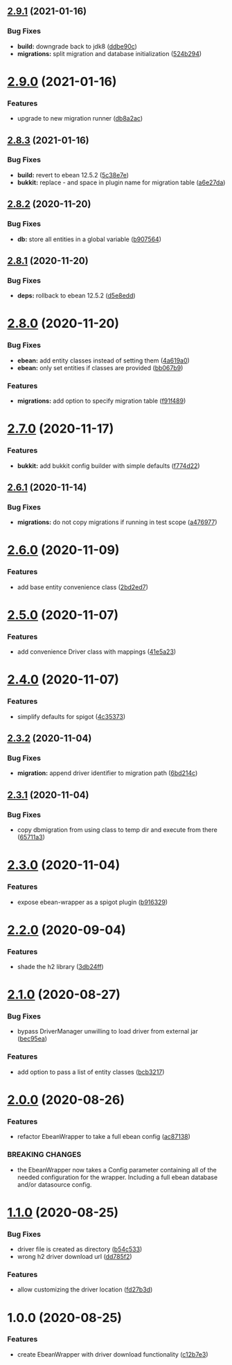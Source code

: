 ## [2.9.1](https://github.com/Silthus/ebean-wrapper/compare/v2.9.0...v2.9.1) (2021-01-16)


### Bug Fixes

* **build:** downgrade back to jdk8 ([ddbe90c](https://github.com/Silthus/ebean-wrapper/commit/ddbe90c9d8c36e4e22b830438df4af8e3adf3338))
* **migrations:** split migration and database initialization ([524b294](https://github.com/Silthus/ebean-wrapper/commit/524b2949aab989d07dbca265b8507d400cae3781))

# [2.9.0](https://github.com/Silthus/ebean-wrapper/compare/v2.8.3...v2.9.0) (2021-01-16)


### Features

* upgrade to new migration runner ([db8a2ac](https://github.com/Silthus/ebean-wrapper/commit/db8a2ac57054b242f96f5ba3ad7247ff7afde9fa))

## [2.8.3](https://github.com/Silthus/ebean-wrapper/compare/v2.8.2...v2.8.3) (2021-01-16)


### Bug Fixes

* **build:** revert to ebean 12.5.2 ([5c38e7e](https://github.com/Silthus/ebean-wrapper/commit/5c38e7e8592cf261f0e33d810e58c8f4401c52b6))
* **bukkit:** replace - and space in plugin name for migration table ([a6e27da](https://github.com/Silthus/ebean-wrapper/commit/a6e27daf89f782b85c2738cbe9aa71ec237b1dcb))

## [2.8.2](https://github.com/Silthus/ebean-wrapper/compare/v2.8.1...v2.8.2) (2020-11-20)


### Bug Fixes

* **db:** store all entities in a global variable ([b907564](https://github.com/Silthus/ebean-wrapper/commit/b9075649f221f7a6b56b8e8f6e061cdffce0fbc3))

## [2.8.1](https://github.com/Silthus/ebean-wrapper/compare/v2.8.0...v2.8.1) (2020-11-20)


### Bug Fixes

* **deps:** rollback to ebean 12.5.2 ([d5e8edd](https://github.com/Silthus/ebean-wrapper/commit/d5e8edd18bae3e5f23381186d2babad61583b643))

# [2.8.0](https://github.com/Silthus/ebean-wrapper/compare/v2.7.0...v2.8.0) (2020-11-20)


### Bug Fixes

* **ebean:** add entity classes instead of setting them ([4a619a0](https://github.com/Silthus/ebean-wrapper/commit/4a619a0777371208750113bcb5fe7de41aacb062))
* **ebean:** only set entities if classes are provided ([bb067b9](https://github.com/Silthus/ebean-wrapper/commit/bb067b9731d7213f49c8119ba37cdd1d479cbd26))


### Features

* **migrations:** add option to specify migration table ([f91f489](https://github.com/Silthus/ebean-wrapper/commit/f91f4895106446dea110744367524a8c3e004e5f))

# [2.7.0](https://github.com/Silthus/ebean-wrapper/compare/v2.6.1...v2.7.0) (2020-11-17)


### Features

* **bukkit:** add bukkit config builder with simple defaults ([f774d22](https://github.com/Silthus/ebean-wrapper/commit/f774d2233ff6a676f5df3b0b3a47fb9417b9637e))

## [2.6.1](https://github.com/Silthus/ebean-wrapper/compare/v2.6.0...v2.6.1) (2020-11-14)


### Bug Fixes

* **migrations:** do not copy migrations if running in test scope ([a476977](https://github.com/Silthus/ebean-wrapper/commit/a476977dcbe8be4878c60718bb237255c01fdb5f))

# [2.6.0](https://github.com/Silthus/ebean-wrapper/compare/v2.5.0...v2.6.0) (2020-11-09)


### Features

* add base entity convenience class ([2bd2ed7](https://github.com/Silthus/ebean-wrapper/commit/2bd2ed7819624dcf41dab100c2581aa1efc696dd))

# [2.5.0](https://github.com/Silthus/ebean-wrapper/compare/v2.4.0...v2.5.0) (2020-11-07)


### Features

* add convenience Driver class with mappings ([41e5a23](https://github.com/Silthus/ebean-wrapper/commit/41e5a23847385d5737aa221bb38ae42cec8727c6))

# [2.4.0](https://github.com/Silthus/ebean-wrapper/compare/v2.3.2...v2.4.0) (2020-11-07)


### Features

* simplify defaults for spigot ([4c35373](https://github.com/Silthus/ebean-wrapper/commit/4c353736f79fdaf1b4fb0562088f374d32894465))

## [2.3.2](https://github.com/Silthus/ebean-wrapper/compare/v2.3.1...v2.3.2) (2020-11-04)


### Bug Fixes

* **migration:** append driver identifier to migration path ([6bd214c](https://github.com/Silthus/ebean-wrapper/commit/6bd214c6d3ff9f312cc94c60f52042228919671e))

## [2.3.1](https://github.com/Silthus/ebean-wrapper/compare/v2.3.0...v2.3.1) (2020-11-04)


### Bug Fixes

* copy dbmigration from using class to temp dir and execute from there ([65711a3](https://github.com/Silthus/ebean-wrapper/commit/65711a3c6ea63342d40087098484181635cee08d))

# [2.3.0](https://github.com/Silthus/ebean-wrapper/compare/v2.2.0...v2.3.0) (2020-11-04)


### Features

* expose ebean-wrapper as a spigot plugin ([b916329](https://github.com/Silthus/ebean-wrapper/commit/b9163290739497a8c2ccd49f6734801c329186b8))

# [2.2.0](https://github.com/Silthus/ebean-wrapper/compare/v2.1.0...v2.2.0) (2020-09-04)


### Features

* shade the h2 library ([3db24ff](https://github.com/Silthus/ebean-wrapper/commit/3db24ffc75c9b1b01c89e310536c7d0036a310fd))

# [2.1.0](https://github.com/Silthus/ebean-wrapper/compare/v2.0.0...v2.1.0) (2020-08-27)


### Bug Fixes

* bypass DriverManager unwilling to load driver from external jar ([bec95ea](https://github.com/Silthus/ebean-wrapper/commit/bec95ead36f9f9d8585634bf3778ed1559ec2c77))


### Features

* add option to pass a list of entity classes ([bcb3217](https://github.com/Silthus/ebean-wrapper/commit/bcb3217866d5cbb02f0ae7b6b294fcb2513289ca))

# [2.0.0](https://github.com/Silthus/ebean-wrapper/compare/v1.1.0...v2.0.0) (2020-08-26)


### Features

* refactor EbeanWrapper to take a full ebean config ([ac87138](https://github.com/Silthus/ebean-wrapper/commit/ac871384639ca678a02814e0ebb683881ab7a148))


### BREAKING CHANGES

* the EbeanWrapper now takes a Config parameter containing all of the needed configuration for the wrapper. Including a full ebean database and/or datasource config.

# [1.1.0](https://github.com/Silthus/ebean-wrapper/compare/v1.0.0...v1.1.0) (2020-08-25)


### Bug Fixes

* driver file is created as directory ([b54c533](https://github.com/Silthus/ebean-wrapper/commit/b54c533eff92ee6c703ba8b15c01879cedc84313))
* wrong h2 driver download url ([dd785f2](https://github.com/Silthus/ebean-wrapper/commit/dd785f299c245386e4c4c82c6faf1a27707c0553))


### Features

* allow customizing the driver location ([fd27b3d](https://github.com/Silthus/ebean-wrapper/commit/fd27b3dba510ba3be522aabdb61b2e60787f7f97))

# 1.0.0 (2020-08-25)


### Features

* create EbeanWrapper with driver download functionality ([c12b7e3](https://github.com/Silthus/ebean-wrapper/commit/c12b7e3cdf7bce0de6c26dc72a78bff652e7b4ed))
